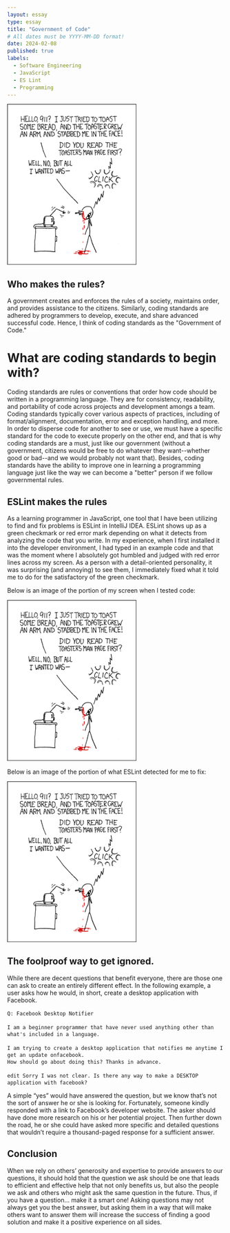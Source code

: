 ```yaml
---
layout: essay
type: essay
title: "Government of Code"
# All dates must be YYYY-MM-DD format!
date: 2024-02-08
published: true
labels:
  - Software Engineering
  - JavaScript
  - ES Lint
  - Programming
---
```


<img width="300px" class="rounded float-start pe-4" src="../img/smart-questions/rtfm.png">

## Who makes the rules?

A government creates and enforces the rules of a society, maintains order, and provides assistance to the citizens. Similarly, coding standards are adhered by programmers to develop, execute, and share advanced successful code. Hence, I think of coding standards as the "Government of Code." 

# What are coding standards to begin with?

Coding standards are rules or conventions that order how code should be written in a programming language. They are for consistency, readability, and portability of code across projects and development amongs a team. Coding standards typically cover various aspects of practices, including of format/alignment, documentation, error and exception handling, and more. In order to disperse code for another to see or use, we must have a specific standard for the code to execute properly on the other end, and that is why coding standards are a must, just like our government (without a government, citizens would be free to do whatever they want--whether good or bad--and we would probably not want that). Besides, coding standards have the ability to improve one in learning a programming language just like the way we can become a "better" person if we follow governmental rules.

## ESLint makes the rules

As a learning programmer in JavaScript, one tool that I have been utilizing to find and fix problems is ESLint in IntelliJ IDEA. ESLint shows up as a green checkmark or red error mark depending on what it detects from analyzing the code that you write. In my experience, when I first installed it into the developer environment, I had typed in an example code and that was the moment where I absolutely got humbled and judged with red error lines across my screen. As a person with a detail-oriented personality, it was surprising (and annoying) to see them, I immediately fixed what it told me to do for the satisfactory of the green checkmark.

Below is an image of the portion of my screen when I tested code:

<img width="300px" class="rounded float-start pe-4" src="../img/smart-questions/rtfm.png">

Below is an image of the portion of what ESLint detected for me to fix:

<img width="300px" class="rounded float-start pe-4" src="../img/smart-questions/rtfm.png">



## The foolproof way to get ignored.

While there are decent questions that benefit everyone, there are those one can ask to create an entirely different effect. In the following example, a user asks how he would, in short, create a desktop application with Facebook.

```
Q: Facebook Desktop Notifier

I am a beginner programmer that have never used anything other than what's included in a language.

I am trying to create a desktop application that notifies me anytime I get an update onfacebook. 
How should go about doing this? Thanks in advance.

edit Sorry I was not clear. Is there any way to make a DESKTOP application with facebook?
```

A simple “yes” would have answered the question, but we know that’s not the sort of answer he or she is looking for. Fortunately, someone kindly responded with a link to Facebook’s developer website. The asker should have done more research on his or her potential project. Then further down the road, he or she could have asked more specific and detailed questions that wouldn’t require a thousand-paged response for a sufficient answer.

## Conclusion

When we rely on others’ generosity and expertise to provide answers to our questions, it should hold that the question we ask should be one that leads to efficient and effective help that not only benefits us, but also the people we ask and others who might ask the same question in the future. Thus, if you have a question… make it a smart one! Asking questions may not always get you the best answer, but asking them in a way that will make others want to answer them will increase the success of finding a good solution and make it a positive experience on all sides.
